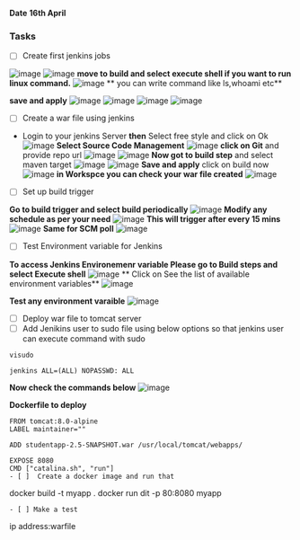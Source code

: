 **Date** **16th April**
### Tasks
- [ ] Create first jenkins jobs

![image](https://user-images.githubusercontent.com/120269399/232205784-11d12844-8e80-4284-ba5d-646c7186d9df.png)
![image](https://user-images.githubusercontent.com/120269399/232205810-23a7e356-8e47-4302-ae28-0d1ca18c8ee3.png)
**move to build and select execute shell if you want to run linux command.**
![image](https://user-images.githubusercontent.com/120269399/232205895-b56405c9-c2e7-4733-999c-bbd2ceec54a1.png)
** you can write command like ls,whoami etc**
 
 **save and apply**
 ![image](https://user-images.githubusercontent.com/120269399/232206054-46646d2a-b069-4137-be2b-cf56f4f1501e.png)
![image](https://user-images.githubusercontent.com/120269399/232206064-3421c145-1922-4e06-b726-8cabf2ce3a3c.png)
![image](https://user-images.githubusercontent.com/120269399/232206082-c02d2266-2f1f-4dac-a84a-21c7261b7512.png)
![image](https://user-images.githubusercontent.com/120269399/232206091-d3718248-f580-48ec-85c2-39ebcf1e5297.png)


- [ ] Create a war file using jenkins

- Login to your jenkins Server 
**then** Select free style and click on Ok
![image](https://user-images.githubusercontent.com/120269399/232208021-9ac105b8-d593-4374-9e33-234046bd6b56.png)
**Select Source Code Management**
![image](https://user-images.githubusercontent.com/120269399/232208080-59a4688a-7a6f-4ad1-8dec-8984c710124e.png)
**click on Git** and provide repo url
![image](https://user-images.githubusercontent.com/120269399/232208122-4602ef01-0506-41d0-9212-f6a1624ef62c.png)
![image](https://user-images.githubusercontent.com/120269399/232208218-85d243d5-2464-4b31-b548-641c65bfe8e3.png)
**Now got to build step** and select maven target
![image](https://user-images.githubusercontent.com/120269399/232208318-584936b3-ee0f-4f03-98f5-509d6f9e1fd7.png)
![image](https://user-images.githubusercontent.com/120269399/232208337-7b396904-6c9b-4ec4-96cb-675ce996f015.png)
**Save and apply** click on build now
![image](https://user-images.githubusercontent.com/120269399/232208383-b9a6833d-3e22-4aea-8f5b-94549abcc727.png)
**in Workspce you can check your war file created**
![image](https://user-images.githubusercontent.com/120269399/232208421-7aa2eec2-7905-4dfc-ba86-82d0850680cb.png)

- [ ] Set up build trigger

**Go to build trigger and select build periodically**
![image](https://user-images.githubusercontent.com/120269399/232208469-5d896212-9c6f-46f4-871e-0459bfb95341.png)
**Modify any schedule as per your need**
![image](https://user-images.githubusercontent.com/120269399/232208513-cbeb114d-a194-4f94-976a-37348649c15b.png)
**This will trigger after every 15 mins**
![image](https://user-images.githubusercontent.com/120269399/232208540-40b5e929-a5fb-4745-96e1-ccb79b5f1d6d.png)
**Same for SCM poll**
![image](https://user-images.githubusercontent.com/120269399/232208660-9ad1efa5-5684-4243-a72e-72395f38ad22.png)




- [ ] Test Environment variable for Jenkins 

**To access Jenkins Environemenr variable Please go to Build steps and select Execute shell**
![image](https://user-images.githubusercontent.com/120269399/232208741-370b66ad-63c2-4aec-b2cb-f0c8e181b47e.png)
** Click on See the list of available environment variables**
![image](https://user-images.githubusercontent.com/120269399/232209019-9a438b2f-c1d0-4c4d-a6cf-e7ba189839f2.png)

**Test any environment varaible**
![image](https://user-images.githubusercontent.com/120269399/232209688-03f7fb0d-6e0c-4339-91b8-29c9781d3959.png)


- [ ] Deploy war file to tomcat server 
- [ ] Add Jenikins user to sudo file using below options so that jenkins user can execute command with sudo
```
visudo

jenkins ALL=(ALL) NOPASSWD: ALL

```
**Now check the commands below**
![image](https://user-images.githubusercontent.com/120269399/232224305-c1686f66-dea6-4242-bfc9-a2f456931edd.png)

**Dockerfile to deploy**
```
FROM tomcat:8.0-alpine
LABEL maintainer=""

ADD studentapp-2.5-SNAPSHOT.war /usr/local/tomcat/webapps/

EXPOSE 8080
CMD ["catalina.sh", "run"]
- [ ]  Create a docker image and run that
```
docker build -t myapp .
docker run dit -p 80:8080 myapp
```
- [ ] Make a test
```
ip address:warfile
```
